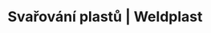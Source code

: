 ---
Link: "file:/Users/vinayakpatel/Downloads/www.weldplast.cz/sk/produkty/svarovani-plastu/spodni-izolace-a-tunely/zkusebni-zarizeni62"
product_name: "null"
product_id: "null"
title: "Svařování plastů | Weldplast"
product_desc: ""
product_specs: ""
product_downloads: ""
href: ""
accessories: ""
similar_products: ""
---